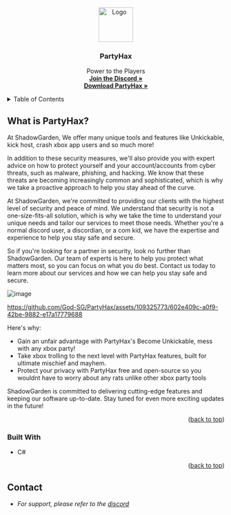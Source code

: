 <a name="readme-top"></a>


<!-- PROJECT LOGO -->
<br />
<div align="center">
  <a href="https://partyhax.club/dashboard/index.html">
    <img src="https://cdn.discordapp.com/emojis/1119659712833650719.webp?size=128&quality=lossless" alt="Logo" width="80" height="80">
  </a>

  <h3 align="center">PartyHax</h3>

  <p align="center">
    Power to the Players
    <br />
    <a href="https://discord.gg/modder"><strong>Join the Discord »</strong></a>
    <br />
    <a href="https://github.com/God-SG/PartyHax/releases/"><strong>Download PartyHax »</strong></a>
    <br />
  </p>
</div>


<!-- TABLE OF CONTENTS -->
<details>
  <summary>Table of Contents</summary>
  <ol>
    <li>
      <a href="#about-the-project">About The Project</a>
      <ul>
        <li><a href="#built-with">Built With</a></li>
      </ul>
    </li>
  </ol>
</details>

<!-- ABOUT THE PROJECT -->
## What is PartyHax?

At ShadowGarden, We offer many unique tools and features like Unkickable, kick host, crash xbox app users and so much more!

In addition to these security measures, we'll also provide you with expert advice on how to protect yourself and your account/accounts from cyber threats, such as malware, phishing, and hacking. We know that these threats are becoming increasingly common and sophisticated, which is why we take a proactive approach to help you stay ahead of the curve.

At ShadowGarden, we're committed to providing our clients with the highest level of security and peace of mind. We understand that security is not a one-size-fits-all solution, which is why we take the time to understand your unique needs and tailor our services to meet those needs. Whether you're a normal discord user, a discordian, or a com kid, we have the expertise and experience to help you stay safe and secure.

So if you're looking for a partner in security, look no further than ShadowGarden. Our team of experts is here to help you protect what matters most, so you can focus on what you do best. Contact us today to learn more about our services and how we can help you stay safe and secure.

![image](https://github.com/God-SG/PartyHax/assets/109325773/fbd73c23-fd83-4be7-b73f-5a13ab4a89a8)


https://github.com/God-SG/PartyHax/assets/109325773/602e409c-a0f9-42be-9882-e17a17779688



Here's why:
* Gain an unfair advantage with PartyHax's Become Unkickable, mess with any xbox party!
* Take xbox trolling to the next level with PartyHax features, built for ultimate mischief and mayhem.
* Protect your privacy with PartyHax free and open-source so you wouldnt have to worry about any rats unlike other xbox party tools

ShadowGarden is committed to delivering cutting-edge features and keeping our software up-to-date. Stay tuned for even more exciting updates in the future!


<p align="right">(<a href="#readme-top">back to top</a>)</p>


### Built With

* C#

<p align="right">(<a href="#readme-top">back to top</a>)</p>

<!-- CONTACT -->
## Contact

* _For support, please refer to the [discord](https://discord.gg/Modder)_
